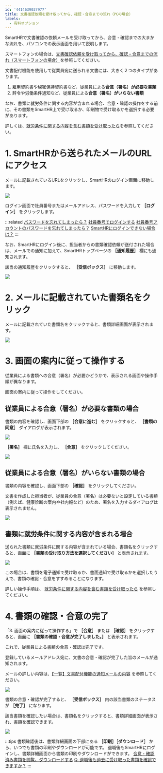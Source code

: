 ```yaml
---
id: '4414639037977'
title: 文書確認依頼を受け取ってから、確認・合意までの流れ（PCの場合）
labels:
  - 有料オプション
---
```

SmartHRで文書確認の依頼メールを受け取ってから、合意・確認までの大まかな流れを、パソコンでの表示画面を用いて説明します。

スマートフォンの場合は、[文書確認依頼を受け取ってから、確認・合意までの流れ（スマートフォンの場合）](https://knowledge.smarthr.jp/hc/ja/articles/4886088369177)を参照してください。

文書配付機能を使用して従業員宛に送られる文書には、大きく２つのタイプがあります。

1.  雇用契約書や秘密保持契約書など、従業員による**合意（署名）が必要な書類**
2.  辞令や労働条件通知など、従業員による**合意（署名）がいらない書類**

なお、書類に就労条件に関する内容が含まれる場合、合意・確認の操作をする前に、その書類をSmartHR上で受け取るか、印刷物で受け取るかを選択する必要があります。

詳しくは、[就労条件に関する内容を含む書類を受け取ったら](https://knowledge.smarthr.jp/hc/ja/articles/4410268306457)を参照してください。

# 1\. SmartHRから送られたメールのURLにアクセス

メールに記載されているURLをクリックし、SmartHRのログイン画面に移動します。

![](./__________________________________-_ryosuke_miyamoto_smarthr_co_jp_-______SmartHR____.png)

ログイン画面で社員番号またはメールアドレス、パスワードを入力して **［ログイン］** をクリックします。

:::related
[パスワードを忘れてしまったら？](https://knowledge.smarthr.jp/hc/ja/articles/360026265593)
[社員番号でログインする](https://knowledge.smarthr.jp/hc/ja/articles/360026263133)
[社員番号アカウントのパスワードを忘れてしまったら？](https://knowledge.smarthr.jp/hc/ja/articles/360026104374)
[SmartHRにログインできない場合は？](https://knowledge.smarthr.jp/hc/ja/articles/360026104354)
:::

なお、SmartHRにログイン後に、担当者からの書類確認依頼が送付された場合は、メールでの通知に加えて、SmartHRトップページの **［通知履歴］** 欄にも通知されます。

該当の通知履歴をクリックすると、 **［受信ボックス］** に移動します。

![](./_______SmartHR____________.png)

# 2\. メールに記載されていた書類名をクリック

メールに記載されていた書類名をクリックすると、書類詳細画面が表示されます。

![](./SmartHR_____-7.png)

# 3\. 画面の案内に従って操作する

従業員による書類への合意（署名）が必要かどうかで、表示される画面や操作手順が異なります。

画面の案内に従って操作をしてください。

## 従業員による合意（署名）が必要な書類の場合

書類の内容を確認し、画面下部の **［合意に進む］** をクリックすると、 **［書類の同意］** ダイアログが表示されます。

![](./SmartHR_____-15.png)

 **［署名］** 欄に氏名を入力し、 **［合意］** をクリックしてください。

![](./SmartHR_____-17.png)

## 従業員による合意（署名）がいらない書類の場合

書類の内容を確認し、画面下部の **［確認］** をクリックしてください。

文書を作成した担当者が、従業員の合意（署名）は必要ないと設定している書類（例えば、健康診断の案内や社内報など）のため、署名を入力するダイアログは表示されません。

![](./SmartHR_____-8.png)

## 書類に就労条件に関する内容が含まれる場合

送られた書類に就労条件に関する内容が含まれている場合、書類名をクリックすると、画面に **［書類の受け取り方法を選択してください］** と表示されます。

![](./SmartHR_____-1.png)

この場合は、書類を電子通知で受け取るか、書面通知で受け取るかを選択したうえで、書類の確認・合意をすすめることになります。

詳しい操作手順は、 [就労条件に関する内容を含む書類を受け取ったら](https://knowledge.smarthr.jp/hc/ja/articles/4410268306457) を参照してください。

# 4\. 書類の確認・合意の完了

「3. 画面の案内に従って操作する」で **［合意］** または **［確認］** をクリックすると、画面に **［書類の確認・合意が完了しました。］** と表示されます。

これで、従業員による書類の合意・確認は完了です。

登録しているメールアドレス宛に、文書の合意・確認が完了した旨のメールが通知されます。

メールの詳しい内容は、[【一覧】文書配付機能の通知メールの内容](https://knowledge.smarthr.jp/hc/ja/articles/360035821993) を参照してください。

![](./SmartHR_____-11.png)

書類の合意・確認が完了すると、 **［受信ボックス］** 内の該当書類のステータスが **［完了］** になります。

該当書類を確認したい場合は、書類名をクリックすると、書類詳細画面が表示され、書類を確認できます。

![](./SmartHR________SmartHR________Slack__________SmartHR___98__________.png)

:::tips
書類確認後は、書類詳細画面の下部にある **［印刷］［ダウンロード］** から、いつでも書類の印刷やダウンロードが可能です。
退職後もSmartHRにログインし、書類詳細画面から書類の印刷やダウンロードができます。
[合意・確認済み書類を閲覧、ダウンロードする](https://knowledge.smarthr.jp/hc/ja/articles/900004920126)
[Q. 退職後も過去に受け取った書類を確認できますか？](https://knowledge.smarthr.jp/hc/ja/articles/4435058093849)
:::
